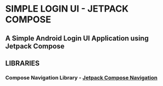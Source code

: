 # SIMPLE LOGIN UI - JETPACK COMPOSE
## A Simple Android Login UI Application using Jetpack Compose

## LIBRARIES

### Compose Navigation Library - [Jetpack Compose Navigation](https://developer.android.com/jetpack/compose/navigation)